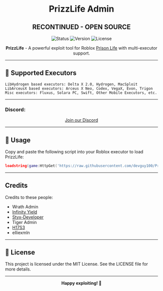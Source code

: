 <h1 align="center">PrizzLife Admin</h1>
<h2 align="center">RECONTINUED - OPEN SOURCE</h2>

<p align="center">
  <img src="https://img.shields.io/badge/Status-Active-green" alt="Status">
  <img src="https://img.shields.io/badge/Version-0.9.5-blue" alt="Version">
  <img src="https://img.shields.io/github/license/devguy100/PrizzLife" alt="License">
</p>

<p align="center">
  <strong>PrizzLife</strong> - A powerful exploit tool for Roblox <a href="https://www.roblox.com/games/155615604/Prison-Life">Prison Life</a> with multi-executor support.
</p>

---

## 🚀 Supported Executors

```plaintext
LibHydrogen based executors: Delta X 2.0, Hydrogen, MacSploit
LibArceusX based executors: Arceus X Neo, Codex, VegaX, Evon, Trigon
Misc executors: Fluxus, Solara PC, Swift, Other Mobile Executors, etc.
```

---

### Discord:
<div style="text-align: center;">
  <a href="https://discord.gg/pnh2RyzR6W" target="_blank">Join our Discord</a>
</div>

---

## 🔗 Usage

Copy and paste the following script into your Roblox executor to load PrizzLife:

```lua
loadstring(game:HttpGet('https://raw.githubusercontent.com/devguy100/PrizzLife/main/pladmin.lua'))()
```

---

## Credits

Credits to these people:

- Wrath Admin
- [Infinity Yield](https://raw.githubusercontent.com/edgeiy/infiniteyield/master/source)
- [Styx-Developer](https://github.com/Styx-Developer)
- Tiger Admin
- [H17S3](https://github.com/h17s3)
- elliexmln

---

## 📜 License

This project is licensed under the MIT License. See the LICENSE file for more details.

---

<p align="center">
  <strong>Happy exploiting! 🚀</strong>
</p>
